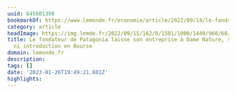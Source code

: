 ```yaml
---
uuid: 645601398
bookmarkOf: https://www.lemonde.fr/economie/article/2022/09/14/le-fondateur-de-patagonia-laisse-son-entreprise-a-dame-nature-sans-cession-ni-introduction-en-bourse_6141646_3234.html?utm_term=Autofeed
category: article
headImage: https://img.lemde.fr/2022/09/15/162/0/1501/1000/1440/960/60/0/32a188e_1663205960762-yvon-chouinard-photo-tom-frost.jpg
title: Le fondateur de Patagonia laisse son entreprise à Dame Nature, sans cession
  ni introduction en Bourse
domain: lemonde.fr
description: 
tags: []
date: '2023-01-26T19:49:21.881Z'
highlights: 
---
```




